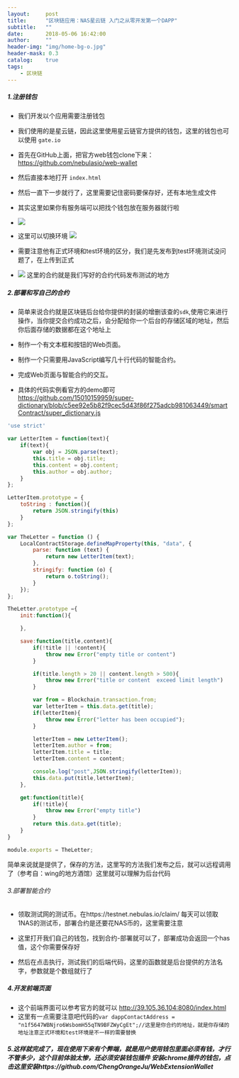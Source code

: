 ```yaml
---
layout:     post
title:      "区块链应用：NAS星云链 入门之从零开发第一个DAPP"
subtitle:   ""
date:       2018-05-06 16:42:00
author:     ""
header-img: "img/home-bg-o.jpg"
header-mask: 0.3
catalog:    true
tags:
    - 区块链
---
```



##### 1.注册钱包
- 我们开发以个应用需要注册钱包
- 我们使用的是星云链，因此这里使用星云链官方提供的钱包，这里的钱包也可以使用 `gate.io`
- 首先在GitHub上面，把官方web钱包clone下来：https://github.com/nebulasio/web-wallet
- 然后直接本地打开 `index.html`
- 然后一直下一步就行了，这里需要记住密码要保存好，还有本地生成文件
- 其实这里如果你有服务端可以把找个钱包放在服务器就行啦
- ![](https://ws1.sinaimg.cn/large/9f723435gy1frd09786moj20tf0jyaaz.jpg)
- 这里可以切换环境
![](https://ws1.sinaimg.cn/large/9f723435gy1frd09vxhjij20ay08edfr.jpg)

- 需要注意他有正式环境和test环境的区分，我们是先发布到test环境测试没问题了，在上传到正式
- ![](https://ws1.sinaimg.cn/large/9f723435gy1frd0c9aeitj20y50hq0td.jpg) 这里的合约就是我们写好的合约代码发布测试的地方


##### 2.部署和写自己的合约
- 简单来说合约就是区块链后台给你提供的封装的增删该查的`sdk`,使用它来进行操作，当你提交合约成功之后，会分配给你一个后台的存储区域的地址，然后你后面存储的数据都在这个地址上

- 制作一个有文本框和按钮的Web页面。

- 制作一个只需要用JavaScript编写几十行代码的智能合约。

- 完成Web页面与智能合约的交互。
- 具体的代码实例看官方的demo即可 https://github.com/15010159959/super-dictionary/blob/c5ee92e5b82f9cec5d43f86f275adcb981063449/smartContract/super_dictionary.js



```javascript
'use strict'

var LetterItem = function(text){
    if(text){
        var obj = JSON.parse(text);
        this.title = obj.title;
        this.content = obj.content;
        this.author = obj.author;
    }
};

LetterItem.prototype = {
    toString : function(){
        return JSON.stringify(this)
    }
};

var TheLetter = function () {
    LocalContractStorage.defineMapProperty(this, "data", {
        parse: function (text) {
            return new LetterItem(text);
        },
        stringify: function (o) {
            return o.toString();
        }
    });
};

TheLetter.prototype ={
    init:function(){

    },

    save:function(title,content){
        if(!title || !content){
            throw new Error("empty title or content")
        }

        if(title.length > 20 || content.length > 500){
            throw new Error("title or content  exceed limit length")
        }

        var from = Blockchain.transaction.from;
        var letterItem = this.data.get(title);
        if(letterItem){
            throw new Error("letter has been occupied");
        }

        letterItem = new LetterItem();
        letterItem.author = from;
        letterItem.title = title;
        letterItem.content = content;

	    console.log("post",JSON.stringify(letterItem));
        this.data.put(title,letterItem);
    },

    get:function(title){
        if(!title){
            throw new Error("empty title")
        }
        return this.data.get(title);
    }
}

module.exports = TheLetter;
```
简单来说就是提供了，保存的方法，这里写的方法我们发布之后，就可以远程调用了（参考自：wing的地方酒馆）这里就可以理解为后台代码



###### 3.部署智能合约
- 领取测试网的测试币。在https://testnet.nebulas.io/claim/ 每天可以领取1NAS的测试币，部署合约是还要花NAS币的，这里需要注意

- 这里打开我们自己的钱包，找到合约-部署就可以了，部署成功会返回一个has值，这个你需要保存好
- 然后在点击执行，测试我们的后端代码，这里的函数就是后台提供的方法名字，参数就是个数组就行了


##### 4.开发前端页面
- 这个前端界面可以参考官方的就可以 http://39.105.36.104:8080/index.html
- 这里有一点需要注意吧代码的`var dappContactAddress = "n1f5647WBNjro6WsbomH55qTN9BFZWyCgEt";//这里是你合约的地址，就是你存储的地址注意正式环境和test环境是不一样的需要替换`

##### 5.这样就完成了，现在使用下来有个弊端，就是用户使用钱包里面必须有钱，才行不管多少，这个目前体验太惨，还必须安装钱包插件 安装chrome插件的钱包，点击这里安装https://github.com/ChengOrangeJu/WebExtensionWallet

